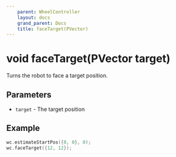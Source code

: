 ```yaml
---
    parent: WheelController
    layout: docs
    grand_parent: Docs
    title: faceTarget(PVector)
---
```

# void faceTarget(PVector target)
Turns the robot to face a target position.

## Parameters
- `target` - The target position

## Example
```cpp
wc.estimateStartPos({0, 0}, 0);
wc.faceTarget({12, 12});
```